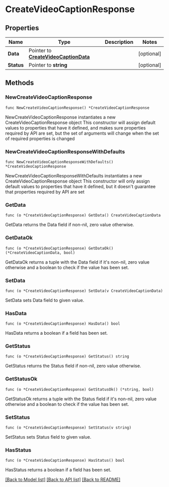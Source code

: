 # CreateVideoCaptionResponse

## Properties

Name | Type | Description | Notes
------------ | ------------- | ------------- | -------------
**Data** | Pointer to [**CreateVideoCaptionData**](CreateVideoCaptionData.md) |  | [optional] 
**Status** | Pointer to **string** |  | [optional] 

## Methods

### NewCreateVideoCaptionResponse

`func NewCreateVideoCaptionResponse() *CreateVideoCaptionResponse`

NewCreateVideoCaptionResponse instantiates a new CreateVideoCaptionResponse object
This constructor will assign default values to properties that have it defined,
and makes sure properties required by API are set, but the set of arguments
will change when the set of required properties is changed

### NewCreateVideoCaptionResponseWithDefaults

`func NewCreateVideoCaptionResponseWithDefaults() *CreateVideoCaptionResponse`

NewCreateVideoCaptionResponseWithDefaults instantiates a new CreateVideoCaptionResponse object
This constructor will only assign default values to properties that have it defined,
but it doesn't guarantee that properties required by API are set

### GetData

`func (o *CreateVideoCaptionResponse) GetData() CreateVideoCaptionData`

GetData returns the Data field if non-nil, zero value otherwise.

### GetDataOk

`func (o *CreateVideoCaptionResponse) GetDataOk() (*CreateVideoCaptionData, bool)`

GetDataOk returns a tuple with the Data field if it's non-nil, zero value otherwise
and a boolean to check if the value has been set.

### SetData

`func (o *CreateVideoCaptionResponse) SetData(v CreateVideoCaptionData)`

SetData sets Data field to given value.

### HasData

`func (o *CreateVideoCaptionResponse) HasData() bool`

HasData returns a boolean if a field has been set.

### GetStatus

`func (o *CreateVideoCaptionResponse) GetStatus() string`

GetStatus returns the Status field if non-nil, zero value otherwise.

### GetStatusOk

`func (o *CreateVideoCaptionResponse) GetStatusOk() (*string, bool)`

GetStatusOk returns a tuple with the Status field if it's non-nil, zero value otherwise
and a boolean to check if the value has been set.

### SetStatus

`func (o *CreateVideoCaptionResponse) SetStatus(v string)`

SetStatus sets Status field to given value.

### HasStatus

`func (o *CreateVideoCaptionResponse) HasStatus() bool`

HasStatus returns a boolean if a field has been set.


[[Back to Model list]](../README.md#documentation-for-models) [[Back to API list]](../README.md#documentation-for-api-endpoints) [[Back to README]](../README.md)


